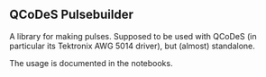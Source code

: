 ## QCoDeS Pulsebuilder

A library for making pulses. Supposed to be used with QCoDeS (in particular its Tektronix AWG 5014 driver), but (almost) standalone.

The usage is documented in the notebooks.
